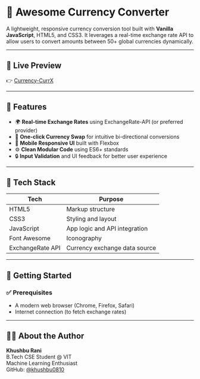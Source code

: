 # 💱 Awesome Currency Converter

A lightweight, responsive currency conversion tool built with **Vanilla JavaScript**, HTML5, and CSS3. It leverages a real-time exchange rate API to allow users to convert amounts between 50+ global currencies dynamically.

---

## 🔗 Live Preview

👉 [Currency-CurrX](https://currency-currx.vercel.app/)


---

## 📌 Features

- 🌍 **Real-time Exchange Rates** using ExchangeRate-API (or preferred provider)
- 🔄 **One-click Currency Swap** for intuitive bi-directional conversions
- 📱 **Mobile Responsive UI** built with Flexbox
- ⚙️ **Clean Modular Code** using ES6+ standards
- 🔒 **Input Validation** and UI feedback for better user experience
  
---

## 🧱 Tech Stack

| Tech         | Purpose                        |
|--------------|--------------------------------|
| HTML5        | Markup structure               |
| CSS3         | Styling and layout             |
| JavaScript   | App logic and API integration  |
| Font Awesome | Iconography                    |
| ExchangeRate API | Currency exchange data source |

---

## 🚀 Getting Started

### ✅ Prerequisites
- A modern web browser (Chrome, Firefox, Safari)
- Internet connection (to fetch exchange rates)

---

## 🙋‍♀️ About the Author

**Khushbu Rani**  
B.Tech CSE Student @ VIT  
Machine Learning Enthusiast  
GitHub: [@khushbu0810](https://github.com/khushbu0810)  
